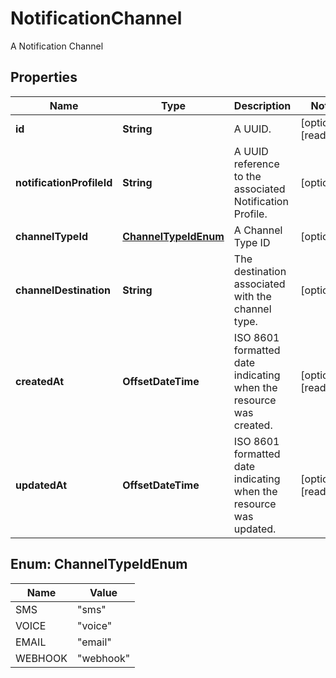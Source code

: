 

# NotificationChannel

A Notification Channel

## Properties

Name | Type | Description | Notes
------------ | ------------- | ------------- | -------------
**id** | **String** | A UUID. |  [optional] [readonly]
**notificationProfileId** | **String** | A UUID reference to the associated Notification Profile. |  [optional]
**channelTypeId** | [**ChannelTypeIdEnum**](#ChannelTypeIdEnum) | A Channel Type ID |  [optional]
**channelDestination** | **String** | The destination associated with the channel type. |  [optional]
**createdAt** | **OffsetDateTime** | ISO 8601 formatted date indicating when the resource was created. |  [optional] [readonly]
**updatedAt** | **OffsetDateTime** | ISO 8601 formatted date indicating when the resource was updated. |  [optional] [readonly]



## Enum: ChannelTypeIdEnum

Name | Value
---- | -----
SMS | &quot;sms&quot;
VOICE | &quot;voice&quot;
EMAIL | &quot;email&quot;
WEBHOOK | &quot;webhook&quot;



